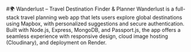 #🌍 Wanderlust – Travel Destination Finder & Planner
Wanderlust is a full-stack travel planning web app that lets users explore global destinations using Mapbox, with personalized suggestions and secure authentication. Built with Node.js, Express, MongoDB, and Passport.js, the app offers a seamless experience with responsive design, cloud image hosting (Cloudinary), and deployment on Render.
